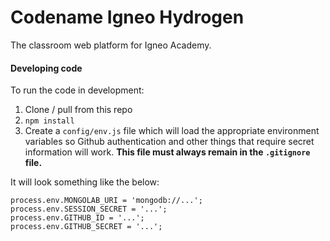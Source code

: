 # Codename Igneo Hydrogen

The classroom web platform for Igneo Academy.

#### Developing code

To run the code in development:

1. Clone / pull from this repo
2. `npm install`
3. Create a `config/env.js` file which will load the appropriate environment variables so Github authentication and other things that require secret information will work. **This file must always remain in the `.gitignore` file.** 

It will look something like the below:

    process.env.MONGOLAB_URI = 'mongodb://...';
    process.env.SESSION_SECRET = '...';
    process.env.GITHUB_ID = '...';
    process.env.GITHUB_SECRET = '...';

